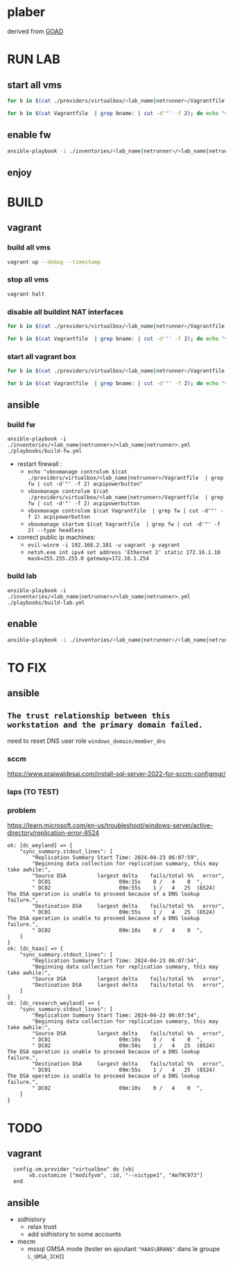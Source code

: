 # plaber 

derived from [GOAD](https://github.com/Orange-Cyberdefense/GOAD/tree/main)



# RUN LAB

## start all vms

```bash
for b in $(cat ./providers/virtualbox/<lab_name|netrunner>/Vagrantfile  | grep bname: | cut -d'"' -f 2); do echo "vboxmanage startvm $b --type headless"; vboxmanage startvm $b --type headless; done

for b in $(cat Vagrantfile  | grep bname: | cut -d'"' -f 2); do echo "vboxmanage startvm $b --type headless"; vboxmanage startvm $b --type headless; done
```

## enable fw
```bash
ansible-playbook -i ./inventories/<lab_name|netrunner>/<lab_name|netrunner>.yml ./playbooks/enable-lab.yml
```

## enjoy

# BUILD
## vagrant
### build all  vms
```bash
vagrant up --debug --timestamp
```

### stop all  vms
```bash
vagrant halt
```


### disable all buildint NAT interfaces
```bash
for b in $(cat ./providers/virtualbox/<lab_name|netrunner>/Vagrantfile  | grep bname: | cut -d'"' -f 2); do echo "vboxmanage modifyvm $b --cableconnected1 off"; vboxmanage modifyvm $b  --cableconnected1 off; done

for b in $(cat Vagrantfile  | grep bname: | cut -d'"' -f 2); do echo "vboxmanage modifyvm $b --cableconnected1 off"; vboxmanage modifyvm $b  --cableconnected1 off; done
```


### start all vagrant box
```bash
for b in $(cat ./providers/virtualbox/<lab_name|netrunner>/Vagrantfile  | grep bname: | cut -d'"' -f 2); do echo "vboxmanage startvm $b --type headless"; vboxmanage startvm $b --type headless; done

for b in $(cat Vagrantfile  | grep bname: | cut -d'"' -f 2); do echo "vboxmanage startvm $b --type headless"; vboxmanage startvm $b --type headless; done
```

## ansible

### build fw
```
ansible-playbook -i ./inventories/<lab_name|netrunner>/<lab_name|netrunner>.yml ./playbooks/build-fw.yml
```

* restart firewall :
    * `echo "vboxmanage controlvm $(cat ./providers/virtualbox/<lab_name|netrunner>/Vagrantfile  | grep fw | cut -d'"' -f 2) acpipowerbutton"`
    * `vboxmanage controlvm $(cat ./providers/virtualbox/<lab_name|netrunner>/Vagrantfile  | grep fw | cut -d'"' -f 2) acpipowerbutton`
    * `vboxmanage controlvm $(cat Vagrantfile  | grep fw | cut -d'"' -f 2) acpipowerbutton`
    * `vboxmanage startvm $(cat Vagrantfile  | grep fw | cut -d'"' -f 2) --type headless`
* correct public ip machines:
    * `evil-winrm -i 192.168.2.101 -u vagrant -p vagrant`
    * `netsh.exe int ipv4 set address 'Ethernet 2' static 172.16.1.10 mask=255.255.255.0 gateway=172.16.1.254`

### build lab
```
ansible-playbook -i ./inventories/<lab_name|netrunner>/<lab_name|netrunner>.yml ./playbooks/build-lab.yml
```

## enable 
```bash
ansible-playbook -i ./inventories/<lab_name|netrunner>/<lab_name|netrunner>.yml ./playbooks/enable-lab.yml
```


# TO FIX

## ansible

## `The trust relationship between this workstation and the primary domain failed.`

need to reset DNS user role `windows_domain/member_dns`

### sccm

https://www.prajwaldesai.com/install-sql-server-2022-for-sccm-configmgr/


### laps (TO TEST)

### problem

https://learn.microsoft.com/en-us/troubleshoot/windows-server/active-directory/replication-error-8524

```
ok: [dc_weyland] => {
    "sync_summary.stdout_lines": [
        "Replication Summary Start Time: 2024-04-23 06:07:59",
        "Beginning data collection for replication summary, this may take awhile:",
        "Source DSA          largest delta    fails/total %%   error",
        " DC01                      09m:15s    0 /   4    0  ",
        " DC02                      09m:55s    1 /   4   25  (8524) The DSA operation is unable to proceed because of a DNS lookup failure.",
        "Destination DSA     largest delta    fails/total %%   error",
        " DC01                      09m:55s    1 /   4   25  (8524) The DSA operation is unable to proceed because of a DNS lookup failure.",
        " DC02                      09m:10s    0 /   4    0  ",
    ]
}
ok: [dc_haas] => {
    "sync_summary.stdout_lines": [
        "Replication Summary Start Time: 2024-04-23 06:07:54",
        "Beginning data collection for replication summary, this may take awhile:",
        "Source DSA          largest delta    fails/total %%   error",
        "Destination DSA     largest delta    fails/total %%   error",
    ]
}
ok: [dc_research_weyland] => {
    "sync_summary.stdout_lines": [
        "Replication Summary Start Time: 2024-04-23 06:07:54",
        "Beginning data collection for replication summary, this may take awhile:",
        "Source DSA          largest delta    fails/total %%   error",
        " DC01                      09m:10s    0 /   4    0  ",
        " DC02                      09m:50s    1 /   4   25  (8524) The DSA operation is unable to proceed because of a DNS lookup failure.",
        "Destination DSA     largest delta    fails/total %%   error",
        " DC01                      09m:55s    1 /   4   25  (8524) The DSA operation is unable to proceed because of a DNS lookup failure.",
        " DC02                      09m:10s    0 /   4    0  ",
    ]
}
```


# TODO

## vagrant
```
  config.vm.provider "virtualbox" do |vb|
       vb.customize ["modifyvm", :id, "--nictype1", "Am79C973"]        
  end
```

## ansible
* sidhistory
    * relax trust
    * add sidhistory to some accounts
* mecm 
    * mssql GMSA mode (tester en ajoutant `"HAAS\BRAN$"` dans le groupe `L_GMSA_ICHI`)